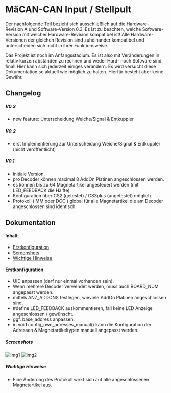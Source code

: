 # MäCAN-CAN Input / Stellpult

Der nachfolgende Teil bezieht sich ausschließlich auf die Hardware-Revision A und Software-Version 0.3. Es ist zu beachten, welche Software-Version mit welcher Hardware-Revision kompatibel ist! Alle Hardware-Versionen der gleichen Revision sind zuheinander kompatibel und unterscheiden sich nicht in ihrer Funktionsweise.

Das Projekt ist noch im Anfangsstadium. Es ist also mit Veränderungen in relativ kurzen abständen zu rechnen und weder Hard- noch Software sind final! Hier kann sich jederzeit einiges verändern. Es wird versucht diese Dokumentation so aktuell wie möglich zu halten. Hierfür besteht aber keine Gewähr.

## Changelog

##### V0.3

 + new feature: Unterscheidung Weiche/Signal & Entkuppler

##### V0.2

  + erst Implementierung zur Unterscheidung Weiche/Signal & Entkuppler (nicht veröffentlicht)

##### V0.1

 + initiale Version.
 + pro Decoder können maximal 8 AddOn Platinen angeschlossen werden.
 + es können bis zu 64 Magnetartikel angesteuert werden (mit LED_FEEDBACK die Hälfte)
 + Konfiguration über CS2 (getestet) / CS3plus (ungetestet) möglich.
 + Protokoll ( MM oder DCC ) global für alle Magnetartikel die am Decoder angeschlossen sind identisch.

## Dokumentation

#### Inhalt

* [Erstkonfiguration](#Erstkonfiguration)
* [Screenshots](#Screenshots)
* [Wichtige Hinweise](#Wichtige-Hinweise)

#### Erstkonfiguration

* UID anpassen (darf nur einmal vorhanden sein).
* Wenn mehrere Decoder verwendet werden, muss auch BOARD_NUM angepasst werden.
* mittels ANZ_ADDONS festlegen, wieviele AddOn Platinen angeschlossen sind.
* #define LED_FEEDBACK auskommentieren, fall keine LED Anzeige angeschlossen / gewünscht.
* ggf. base_address anpassen.
* in void config_own_adresses_manual() kann die Konfiguration der Adressen & Magnetartikeltypen manuell angepasst werden.

##### Screenshots

![img1](/images/Input_config_1)
![img2](/images/Input_config_1)

##### Wichtige Hinweise

 * Eine Änderung des Protokoll wirkt sich auf alle angeschlossenen Magnetartikel aus.
